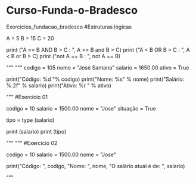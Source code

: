 # Curso-Funda-o-Bradesco
Exercicios_fundacao_bradesco
#Estruturas lógicas

A = 5
B = 15
C = 20

print ("A == B AND B > C : ", A == B and B > C)
print ("A < B OR B > C : ", A < B or B > C)
print ("not A == B : ", not A == B)

"""
"""
codigo = 105
nome = "José Santana"
salario = 1650.00
ativo = True

print("Código: %d "% codigo)
print("Nome: %s" % nome)
print("Salário: %.2f" % salario)
print("Ativo: %r " % ativo)

"""
#Exercício 01

codigo = 10
salario = 1500.00
nome = "Jose"
situação = True

tipo = type (salario)

print (salario)
print (tipo)

"""
"""
#Exercício 02

codigo = 10
salario = 1500.00
nome = "Jose"

print("Código: ", codigo, "Nome: ", nome, "O salário atual é de: ", salario)

"""
